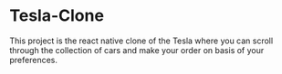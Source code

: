 # Tesla-Clone
This project is the react native clone of the Tesla where you can scroll through the collection of cars and make your order on basis of your preferences. 
